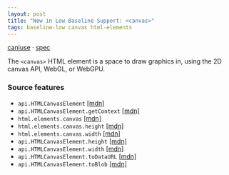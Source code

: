 ```yaml
---
layout: post
title: "New in Low Baseline Support: <canvas>"
tags: baseline-low canvas html-elements
---
```


[caniuse](https://caniuse.com/?search=canvas) · [spec](https://html.spec.whatwg.org/multipage/canvas.html#canvas)

The `<canvas>` HTML element is a space to draw graphics in, using the 2D canvas API, WebGL, or WebGPU.

### Source features

- ``api.HTMLCanvasElement`` [[mdn]](https://developer.mozilla.org/en-US/search?q=api.HTMLCanvasElement)
- ``api.HTMLCanvasElement.getContext`` [[mdn]](https://developer.mozilla.org/en-US/search?q=api.HTMLCanvasElement.getContext)
- ``html.elements.canvas`` [[mdn]](https://developer.mozilla.org/en-US/search?q=html.elements.canvas)
- ``html.elements.canvas.height`` [[mdn]](https://developer.mozilla.org/en-US/search?q=html.elements.canvas.height)
- ``html.elements.canvas.width`` [[mdn]](https://developer.mozilla.org/en-US/search?q=html.elements.canvas.width)
- ``api.HTMLCanvasElement.height`` [[mdn]](https://developer.mozilla.org/en-US/search?q=api.HTMLCanvasElement.height)
- ``api.HTMLCanvasElement.width`` [[mdn]](https://developer.mozilla.org/en-US/search?q=api.HTMLCanvasElement.width)
- ``api.HTMLCanvasElement.toDataURL`` [[mdn]](https://developer.mozilla.org/en-US/search?q=api.HTMLCanvasElement.toDataURL)
- ``api.HTMLCanvasElement.toBlob`` [[mdn]](https://developer.mozilla.org/en-US/search?q=api.HTMLCanvasElement.toBlob)
